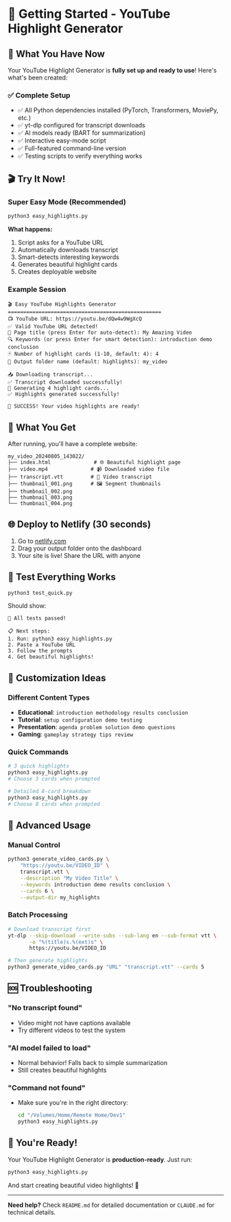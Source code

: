 # 🚀 Getting Started - YouTube Highlight Generator

## 🎯 What You Have Now

Your YouTube Highlight Generator is **fully set up and ready to use**! Here's what's been created:

### ✅ Complete Setup
- ✅ All Python dependencies installed (PyTorch, Transformers, MoviePy, etc.)
- ✅ yt-dlp configured for transcript downloads
- ✅ AI models ready (BART for summarization)
- ✅ Interactive easy-mode script
- ✅ Full-featured command-line version
- ✅ Testing scripts to verify everything works

## 🎬 Try It Now!

### Super Easy Mode (Recommended)
```bash
python3 easy_highlights.py
```

**What happens:**
1. Script asks for a YouTube URL
2. Automatically downloads transcript
3. Smart-detects interesting keywords 
4. Generates beautiful highlight cards
5. Creates deployable website

### Example Session
```
🎬 Easy YouTube Highlights Generator
==================================================
📺 YouTube URL: https://youtu.be/dQw4w9WgXcQ
✅ Valid YouTube URL detected!
📝 Page title (press Enter for auto-detect): My Amazing Video
🔍 Keywords (or press Enter for smart detection): introduction demo conclusion
🃏 Number of highlight cards (1-10, default: 4): 4
📁 Output folder name (default: highlights): my_video

📥 Downloading transcript...
✅ Transcript downloaded successfully!
🚀 Generating 4 highlight cards...
✅ Highlights generated successfully!

🎉 SUCCESS! Your video highlights are ready!
```

## 📁 What You Get

After running, you'll have a complete website:
```
my_video_20240805_143022/
├── index.html              # 🌐 Beautiful highlight page
├── video.mp4              # 📹 Downloaded video file
├── transcript.vtt         # 📄 Video transcript
├── thumbnail_001.png      # 🖼️ Segment thumbnails
├── thumbnail_002.png
├── thumbnail_003.png
└── thumbnail_004.png
```

## 🌐 Deploy to Netlify (30 seconds)

1. Go to [netlify.com](https://netlify.com)
2. Drag your output folder onto the dashboard
3. Your site is live! Share the URL with anyone

## 🧪 Test Everything Works

```bash
python3 test_quick.py
```

Should show:
```
🎉 All tests passed!

📋 Next steps:
1. Run: python3 easy_highlights.py
2. Paste a YouTube URL
3. Follow the prompts
4. Get beautiful highlights!
```

## 🎨 Customization Ideas

### Different Content Types
- **Educational**: `introduction methodology results conclusion`
- **Tutorial**: `setup configuration demo testing`
- **Presentation**: `agenda problem solution demo questions`
- **Gaming**: `gameplay strategy tips review`

### Quick Commands
```bash
# 3 quick highlights
python3 easy_highlights.py
# Choose 3 cards when prompted

# Detailed 8-card breakdown  
python3 easy_highlights.py
# Choose 8 cards when prompted
```

## 🔧 Advanced Usage

### Manual Control
```bash
python3 generate_video_cards.py \
    "https://youtu.be/VIDEO_ID" \
    transcript.vtt \
    --description "My Video Title" \
    --keywords introduction demo results conclusion \
    --cards 6 \
    --output-dir my_highlights
```

### Batch Processing
```bash
# Download transcript first
yt-dlp --skip-download --write-subs --sub-lang en --sub-format vtt \
       -o "%(title)s.%(ext)s" \
       https://youtu.be/VIDEO_ID

# Then generate highlights
python3 generate_video_cards.py "URL" "transcript.vtt" --cards 5
```

## 🆘 Troubleshooting

### "No transcript found"
- Video might not have captions available
- Try different videos to test the system

### "AI model failed to load"  
- Normal behavior! Falls back to simple summarization
- Still creates beautiful highlights

### "Command not found"
- Make sure you're in the right directory:
  ```bash
  cd "/Volumes/Home/Remote Home/Dev1"
  python3 easy_highlights.py
  ```

## 🎉 You're Ready!

Your YouTube Highlight Generator is **production-ready**. Just run:

```bash
python3 easy_highlights.py
```

And start creating beautiful video highlights! 🚀

---

**Need help?** Check `README.md` for detailed documentation or `CLAUDE.md` for technical details.